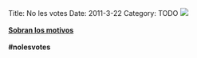 Title: No les votes
Date: 2011-3-22
Category: TODO
[![](http://lainconscienciadepablo.net/sites/default/files/pictures/NLV_300x250.jpg)](http://nolesvotes.com) \
\
 [**Sobran los motivos**](http://wiki.nolesvotes.org/wiki/Por_qu%C3%A9_no) \
\
 **\#nolesvotes**
